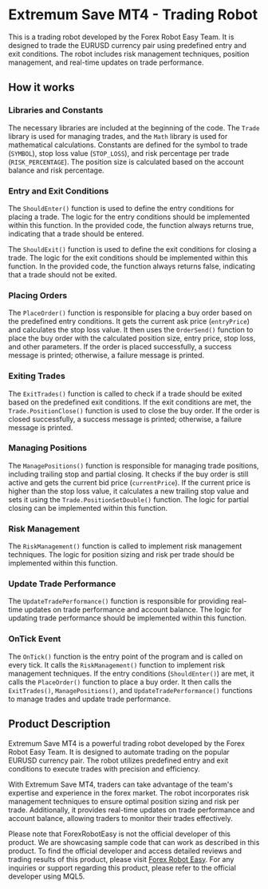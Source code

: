 # Extremum Save MT4 - Trading Robot

This is a trading robot developed by the Forex Robot Easy Team. It is designed to trade the EURUSD currency pair using predefined entry and exit conditions. The robot includes risk management techniques, position management, and real-time updates on trade performance.

## How it works

### Libraries and Constants
The necessary libraries are included at the beginning of the code. The `Trade` library is used for managing trades, and the `Math` library is used for mathematical calculations. Constants are defined for the symbol to trade (`SYMBOL`), stop loss value (`STOP_LOSS`), and risk percentage per trade (`RISK_PERCENTAGE`). The position size is calculated based on the account balance and risk percentage.

### Entry and Exit Conditions
The `ShouldEnter()` function is used to define the entry conditions for placing a trade. The logic for the entry conditions should be implemented within this function. In the provided code, the function always returns true, indicating that a trade should be entered.

The `ShouldExit()` function is used to define the exit conditions for closing a trade. The logic for the exit conditions should be implemented within this function. In the provided code, the function always returns false, indicating that a trade should not be exited.

### Placing Orders
The `PlaceOrder()` function is responsible for placing a buy order based on the predefined entry conditions. It gets the current ask price (`entryPrice`) and calculates the stop loss value. It then uses the `OrderSend()` function to place the buy order with the calculated position size, entry price, stop loss, and other parameters. If the order is placed successfully, a success message is printed; otherwise, a failure message is printed.

### Exiting Trades
The `ExitTrades()` function is called to check if a trade should be exited based on the predefined exit conditions. If the exit conditions are met, the `Trade.PositionClose()` function is used to close the buy order. If the order is closed successfully, a success message is printed; otherwise, a failure message is printed.

### Managing Positions
The `ManagePositions()` function is responsible for managing trade positions, including trailing stop and partial closing. It checks if the buy order is still active and gets the current bid price (`currentPrice`). If the current price is higher than the stop loss value, it calculates a new trailing stop value and sets it using the `Trade.PositionSetDouble()` function. The logic for partial closing can be implemented within this function.

### Risk Management
The `RiskManagement()` function is called to implement risk management techniques. The logic for position sizing and risk per trade should be implemented within this function.

### Update Trade Performance
The `UpdateTradePerformance()` function is responsible for providing real-time updates on trade performance and account balance. The logic for updating trade performance should be implemented within this function.

### OnTick Event
The `OnTick()` function is the entry point of the program and is called on every tick. It calls the `RiskManagement()` function to implement risk management techniques. If the entry conditions (`ShouldEnter()`) are met, it calls the `PlaceOrder()` function to place a buy order. It then calls the `ExitTrades()`, `ManagePositions()`, and `UpdateTradePerformance()` functions to manage trades and update trade performance.

## Product Description

Extremum Save MT4 is a powerful trading robot developed by the Forex Robot Easy Team. It is designed to automate trading on the popular EURUSD currency pair. The robot utilizes predefined entry and exit conditions to execute trades with precision and efficiency.

With Extremum Save MT4, traders can take advantage of the team's expertise and experience in the forex market. The robot incorporates risk management techniques to ensure optimal position sizing and risk per trade. Additionally, it provides real-time updates on trade performance and account balance, allowing traders to monitor their trades effectively.

Please note that ForexRobotEasy is not the official developer of this product. We are showcasing sample code that can work as described in this product. To find the official developer and access detailed reviews and trading results of this product, please visit [Forex Robot Easy](https://forexroboteasy.com/forex-robot-review/extremum-save-mt4-review-real-results-and-download-options/). For any inquiries or support regarding this product, please refer to the official developer using MQL5.
